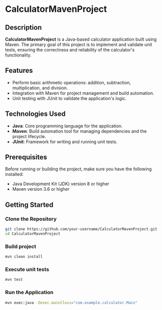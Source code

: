 # CalculatorMavenProject

## Description
**CalculatorMavenProject** is a Java-based calculator application built using Maven. The primary goal of this project is to implement and validate unit tests, ensuring the correctness and reliability of the calculator's functionality.

## Features
- Perform basic arithmetic operations: addition, subtraction, multiplication, and division.
- Integration with Maven for project management and build automation.
- Unit testing with JUnit to validate the application's logic.

## Technologies Used
- **Java**: Core programming language for the application.
- **Maven**: Build automation tool for managing dependencies and the project lifecycle.
- **JUnit**: Framework for writing and running unit tests.

## Prerequisites
Before running or building the project, make sure you have the following installed:
- Java Development Kit (JDK) version 8 or higher
- Maven version 3.6 or higher

## Getting Started

### Clone the Repository
```bash
git clone https://github.com/your-username/CalculatorMavenProject.git
cd CalculatorMavenProject
```

### Build project

```bash
mvn clean install
```

### Execute unit tests

```bash
mvn test
```

### Run the Application

```bash
mvn exec:java -Dexec.mainClass="com.example.calculator.Main"
```